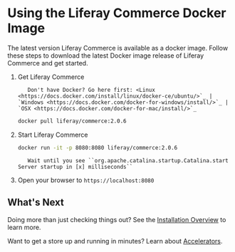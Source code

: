 # Using the Liferay Commerce Docker Image

The latest version Liferay Commerce is available as a docker image. Follow these steps to download the latest Docker image release of Liferay Commerce and get started.

1. Get Liferay Commerce

    ```tip::
       Don't have Docker? Go here first: <Linux <https://docs.docker.com/install/linux/docker-ce/ubuntu/>`_ | `Windows <https://docs.docker.com/docker-for-windows/install/>`_ | `OSX <https://docs.docker.com/docker-for-mac/install/>`_
    ```

    ```bash
    docker pull liferay/commerce:2.0.6
    ```

1. Start Liferay Commerce

    ```bash
    docker run -it -p 8080:8080 liferay/commerce:2.0.6
    ```

    ```important::
       Wait until you see ``org.apache.catalina.startup.Catalina.start Server startup in [x] milliseconds``
    ```

1. Open your browser to `https://localhost:8080`

## What's Next

Doing more than just checking things out? See the [Installation Overview](./installation-overview.md) to learn more.

Want to get a store up and running in minutes? Learn about [Accelerators](../starting-a-store/accelerators.md).
